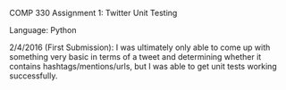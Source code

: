 COMP 330 Assignment 1: Twitter Unit Testing

Language: Python

2/4/2016 (First Submission): I was ultimately only able to come up with something very basic in terms of a tweet and determining whether it contains hashtags/mentions/urls, but I was able to get unit tests working successfully. 
